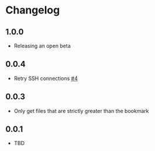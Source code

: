 # Changelog

## 1.0.0
  * Releasing an open beta

## 0.0.4
  * Retry SSH connections [#4](https://github.com/singer-io/tap-responsys/pull/4)

## 0.0.3
  * Only get files that are strictly greater than the bookmark

## 0.0.1
  * TBD
